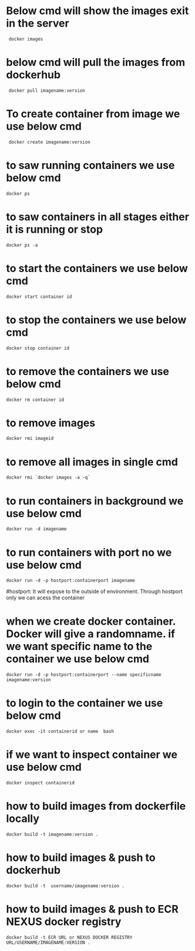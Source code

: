 # Below cmd  will show the images exit in the server

     docker images

# below cmd will pull the images from dockerhub

     docker pull imagename:version

# To create container from image we use below cmd
    
     docker create imagename:version


# to saw running containers we use below cmd

    docker ps

# to  saw containers in all stages either it is running or stop

    docker ps -a

# to start the containers we use below cmd

    docker start container id 

# to stop the containers we use below cmd

    docker stop container id 

# to remove the containers we use below cmd

    docker rm container id 

# to remove images

    docker rmi imageid

# to remove all images in single cmd

    docker rmi `docker images -a -q`

# to run containers in background we use below cmd

    docker run -d imagename
# to run containers with port no we use below cmd

    docker run -d -p hostport:containerport imagename

#hostport: It will expose to the outside of environment. Through hostport only we can acess the container

# when we create docker container. Docker will give a randomname. if we want specific name to the container we use below cmd

    docker run -d -p hostport:containerport --name specificname imagename:version

# to login to the container we use below cmd

    docker exec -it containerid or name  bash

# if we want to inspect container we use below cmd

    docker inspect containerid

# how to build images from dockerfile locally

    docker build -t imagename:version .

# how to build images & push to dockerhub 

    docker build -t  username/imagename:version .

# how to build images & push to ECR NEXUS docker registry

    docker build -t ECR URL or NEXUS DOCKER REGISTRY URL/USERNAME/IMAGENAME:VERSION .

# 